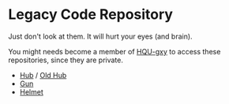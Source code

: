 # Legacy Code Repository

Just don't look at them. It will hurt your eyes (and brain).

You might needs become a member of [HQU-gxy](https://github.com/HQU-gxy) to access these repositories, since they are private.

- [Hub](https://github.com/HQU-gxy/Carapase_cmake) / [Old Hub](https://github.com/HQU-gxy/laser-embed)
- [Gun](https://github.com/HQU-gxy/laser-gun)
- [Helmet](https://github.com/HQU-gxy/laser-helmet)
